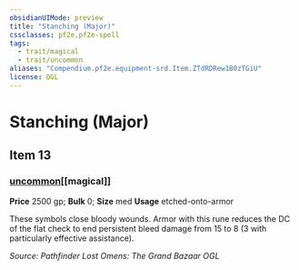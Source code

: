 ```yaml
---
obsidianUIMode: preview
title: "Stanching (Major)"
cssclasses: pf2e,pf2e-spell
tags:
  - trait/magical
  - trait/uncommon
aliases: "Compendium.pf2e.equipment-srd.Item.ZTdRDRew1B0zTGiU"
license: OGL
---
```

# Stanching (Major)
## Item 13
### [uncommon](uncommon "Uncommon Rarity Trait")[[magical]]


**Price** 2500 gp; 
**Bulk** 0; **Size** med
**Usage** etched-onto-armor

These symbols close bloody wounds. Armor with this rune reduces the DC of the flat check to end persistent bleed damage from 15 to 8 (3 with particularly effective assistance).

*Source: Pathfinder Lost Omens: The Grand Bazaar*
*OGL*